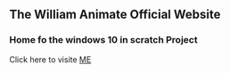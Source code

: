 ## The William Animate Official Website
### Home fo the windows 10 in scratch Project
Click here to visite [ME](https://WilliamAnimate.github.io/site)
